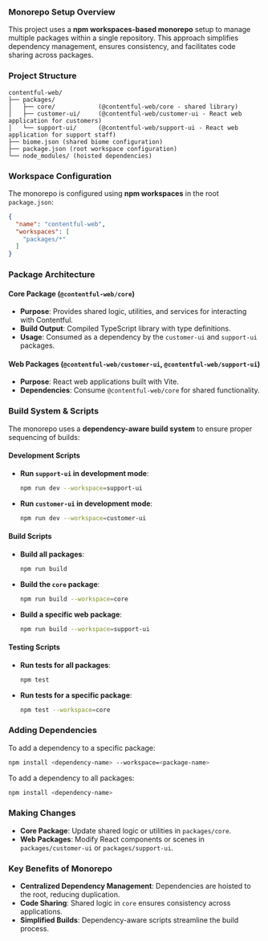 ### Monorepo Setup Overview

This project uses a **npm workspaces-based monorepo** setup to manage multiple packages within a single repository. This approach simplifies dependency management, ensures consistency, and facilitates code sharing across packages.

### Project Structure

```
contentful-web/
├── packages/
│   ├── core/            (@contentful-web/core - shared library)
│   ├── customer-ui/     (@contentful-web/customer-ui - React web application for customers)
│   └── support-ui/      (@contentful-web/support-ui - React web application for support staff)
├── biome.json (shared biome configuration)
├── package.json (root workspace configuration)
└── node_modules/ (hoisted dependencies)
```

### Workspace Configuration

The monorepo is configured using **npm workspaces** in the root `package.json`:

```json
{
  "name": "contentful-web",
  "workspaces": [
    "packages/*"
  ]
}
```

### Package Architecture

#### **Core Package (`@contentful-web/core`)**
- **Purpose**: Provides shared logic, utilities, and services for interacting with Contentful.
- **Build Output**: Compiled TypeScript library with type definitions.
- **Usage**: Consumed as a dependency by the `customer-ui` and `support-ui` packages.

#### **Web Packages (`@contentful-web/customer-ui`, `@contentful-web/support-ui`)**
- **Purpose**: React web applications built with Vite.
- **Dependencies**: Consume `@contentful-web/core` for shared functionality.

### Build System & Scripts

The monorepo uses a **dependency-aware build system** to ensure proper sequencing of builds:

#### Development Scripts
- **Run `support-ui` in development mode**:
  ```bash
  npm run dev --workspace=support-ui
  ```
- **Run `customer-ui` in development mode**:
  ```bash
  npm run dev --workspace=customer-ui
  ```

#### Build Scripts
- **Build all packages**:
  ```bash
  npm run build
  ```
- **Build the `core` package**:
  ```bash
  npm run build --workspace=core
  ```
- **Build a specific web package**:
  ```bash
  npm run build --workspace=support-ui
  ```

#### Testing Scripts
- **Run tests for all packages**:
  ```bash
  npm test
  ```
- **Run tests for a specific package**:
  ```bash
  npm test --workspace=core
  ```

### Adding Dependencies

To add a dependency to a specific package:
```bash
npm install <dependency-name> --workspace=<package-name>
```

To add a dependency to all packages:
```bash
npm install <dependency-name>
```

### Making Changes

- **Core Package**: Update shared logic or utilities in `packages/core`.
- **Web Packages**: Modify React components or scenes in `packages/customer-ui` or `packages/support-ui`.

### Key Benefits of Monorepo
- **Centralized Dependency Management**: Dependencies are hoisted to the root, reducing duplication.
- **Code Sharing**: Shared logic in `core` ensures consistency across applications.
- **Simplified Builds**: Dependency-aware scripts streamline the build process.
